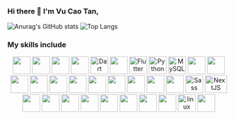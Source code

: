 



### Hi there 👋 I'm Vu Cao Tan,

<!-- - 🔭 I’m currently working on:
- 	- [X] FrontEnd Developer
	- [X] Flutter Developer
	- [ ] Fullstack Developer
	- [ ] Tech Lead 
	- [ ] Brse 

- :bulb: I'm interested in : **Passion for learning Technology**
- 🌱 I’m currently pursuing **Fullstack Developer**. -->

![Anurag's GitHub stats](https://github-readme-stats.vercel.app/api?username=VuTan115&show_icons=true&theme=radical)
![Top Langs](https://github-readme-stats.vercel.app/api/top-langs/?username=VuTan115&layout=compact)

### My skills include

<p align="center">
  <img src="https://cdn.jsdelivr.net/gh/devicons/devicon/icons/cplusplus/cplusplus-original.svg"  width="40" height="40" / />
  <img src="https://cdn.jsdelivr.net/gh/devicons/devicon/icons/javascript/javascript-original.svg"  width="40" height="40" />
  <img src="https://cdn.jsdelivr.net/gh/devicons/devicon/icons/php/php-original.svg"  width="40" height="40" />
  <img src="https://cdn.jsdelivr.net/gh/devicons/devicon/icons/java/java-original.svg" width="40" height="40" />
	<img title="Dart" alt="Dart" src="https://cdn.jsdelivr.net/gh/devicons/devicon/icons/dart/dart-original.svg" width="40" height="40" />
  <img src="https://cdn.jsdelivr.net/gh/devicons/devicon/icons/laravel/laravel-plain-wordmark.svg"  width="40" height="40" />
  <img title="Flutter" alt="Flutter" src="https://cdn.jsdelivr.net/gh/devicons/devicon/icons/flutter/flutter-original.svg" width="40" height="40" />
	<img title="Python" alt="Python" src="https://raw.githubusercontent.com/Thomas-George-T/Thomas-George-T/master/assets/python.svg" width="40" height="40" />
	<img title="MySQL" alt="MySQL" src="https://raw.githubusercontent.com/Thomas-George-T/Thomas-George-T/master/assets/mysql.svg" width="40" height="40" />
  <img src="https://cdn.jsdelivr.net/gh/devicons/devicon/icons/jquery/jquery-original-wordmark.svg" width="40" height="40" />
  <img src="https://cdn.jsdelivr.net/gh/devicons/devicon/icons/express/express-original-wordmark.svg"  width="40" height="40"  />
  <img src="https://cdn.jsdelivr.net/gh/devicons/devicon/icons/mongodb/mongodb-original-wordmark.svg"  width="40" height="40" />
  <img src="https://cdn.jsdelivr.net/gh/devicons/devicon/icons/bootstrap/bootstrap-plain-wordmark.svg"  width="40" height="40" />
  <img src="https://cdn.jsdelivr.net/gh/devicons/devicon/icons/yarn/yarn-original-wordmark.svg"  width="40" height="40" />
  <img src="https://cdn.jsdelivr.net/gh/devicons/devicon/icons/composer/composer-original.svg"  width="40" height="40" />
  <img src="https://cdn.jsdelivr.net/gh/devicons/devicon/icons/ubuntu/ubuntu-plain-wordmark.svg"  width="40" height="40" />
  <img src="https://cdn.jsdelivr.net/gh/devicons/devicon/icons/webpack/webpack-original.svg"  width="40" height="40" />
  <img src="https://cdn.jsdelivr.net/gh/devicons/devicon/icons/yarn/yarn-original.svg" width="40" height="40" />
  <img src="https://cdn.jsdelivr.net/gh/devicons/devicon/icons/babel/babel-original.svg"  width="40" height="40"/>
  <img src="https://cdn.jsdelivr.net/gh/devicons/devicon/icons/css3/css3-original-wordmark.svg"  width="40" height="40"/>
  <img title="Sass" alt="Sass" src="https://cdn.jsdelivr.net/gh/devicons/devicon/icons/sass/sass-original.svg" height="40" />
  <img title="NextJS" alt="NextJS" src="https://cdn.jsdelivr.net/gh/devicons/devicon/icons/nextjs/nextjs-original-wordmark.svg"  width="50" height="40"/>
  <img src="https://cdn.jsdelivr.net/gh/devicons/devicon/icons/npm/npm-original-wordmark.svg"  width="40" height="40"/>
  <img src="https://cdn.jsdelivr.net/gh/devicons/devicon/icons/nodejs/nodejs-original-wordmark.svg" width="40" height="40"  />
  <img src="https://cdn.jsdelivr.net/gh/devicons/devicon/icons/react/react-original-wordmark.svg" width="40" height="40"  />
  <img src="https://cdn.jsdelivr.net/gh/devicons/devicon/icons/tailwindcss/tailwindcss-plain.svg" width="40" height="40" />
  <img src="https://cdn.jsdelivr.net/gh/devicons/devicon/icons/docker/docker-original-wordmark.svg"  width="40" height="40" />
	<img src="https://cdn.jsdelivr.net/gh/devicons/devicon/icons/git/git-original-wordmark.svg" width="40" height="40" />
  <img src="https://cdn.jsdelivr.net/gh/devicons/devicon/icons/vscode/vscode-original.svg"  width="40" height="40" />
  <img src="https://cdn.jsdelivr.net/gh/devicons/devicon/icons/slack/slack-original.svg"  width="40" height="40" />
	<img title="linux" alt="linux" src="https://raw.githubusercontent.com/Thomas-George-T/Thomas-George-T/master/assets/linux-tux.svg"  width="40" height="40" />
  <img src="https://cdn.jsdelivr.net/gh/devicons/devicon/icons/windows8/windows8-original.svg" width="40" height="40" />
</p>

<!--

Here are some ideas to get you started:

- 🔭 I’m currently working on ...
- 🌱 I’m currently learning ...
- 👯 I’m looking to collaborate on ...
- 🤔 I’m looking for help with ...
- 💬 Ask me about ...
- 📫 How to reach me: ...
- 😄 Pronouns: ...
- ⚡ Fun fact: ...
-->

<!-- ## 📫 How to reach me:
 -->




